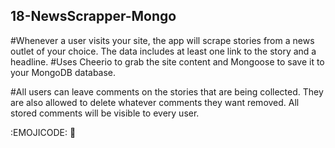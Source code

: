 ##  18-NewsScrapper-Mongo

#Whenever a user visits your site, the app will scrape stories from a news outlet of your choice. The data includes at least one link to the story and a headline.
#Uses Cheerio to grab the site content and Mongoose to save it to your MongoDB database.

#All users can leave comments on the stories that are being collected. They are also allowed to delete whatever comments they want removed. All stored comments will be visible to every user.

:EMOJICODE:
:newspaper:

